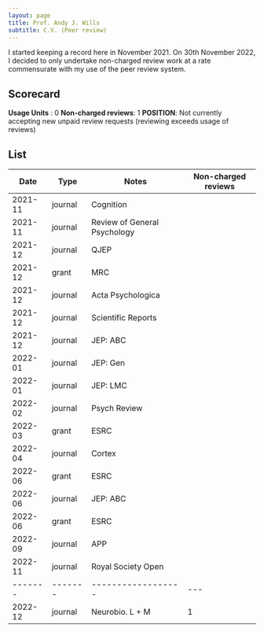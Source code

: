 ```yaml
---
layout: page
title: Prof. Andy J. Wills
subtitle: C.V. (Peer review)
---
```


I started keeping a record here in November 2021. On 30th November 2022, I decided to only undertake non-charged review work at a rate commensurate with my use of the peer review system.

## Scorecard

**Usage Units** : 0
**Non-charged reviews**: 1
**POSITION**: Not currently accepting new unpaid review requests (reviewing exceeds usage of reviews)

## List

| Date | Type | Notes | Non-charged reviews |
| ---- | ---- | ----- | ------------------- |
| 2021-11 | journal | Cognition |   |
| 2021-11 | journal | Review of General Psychology |   |
| 2021-12 | journal | QJEP |   |
| 2021-12 | grant   | MRC |   |
| 2021-12 | journal | Acta Psychologica |   |
| 2021-12 | journal | Scientific Reports |   |
| 2021-12 | journal | JEP: ABC |   |
| 2022-01 | journal | JEP: Gen |   |
| 2022-01 | journal | JEP: LMC |   |
| 2022-02 | journal | Psych Review |   |
| 2022-03 | grant   | ESRC |   |
| 2022-04 | journal | Cortex |   |
| 2022-06 | grant   | ESRC |   |
| 2022-06 | journal | JEP: ABC |   |
| 2022-06 | grant   | ESRC |   |
| 2022-09 | journal | APP |   |
| 2022-11 | journal | Royal Society Open |   |
| ------- | ------- | ------------------ | --- |
| 2022-12 | journal | Neurobio. L + M | 1 |

